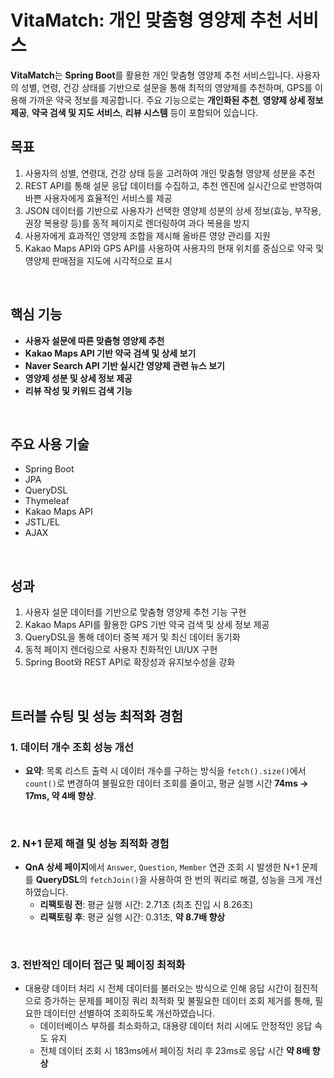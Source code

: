 # VitaMatch: 개인 맞춤형 영양제 추천 서비스
**VitaMatch**는 **Spring Boot**를 활용한 개인 맞춤형 영양제 추천 서비스입니다. 사용자의 성별, 연령, 건강 상태를 기반으로 설문을 통해 최적의 영양제를 추천하며, GPS를 이용해 가까운 약국 정보를 제공합니다. 주요 기능으로는 **개인화된 추천**, **영양제 상세 정보 제공**, **약국 검색 및 지도 서비스**, **리뷰 시스템** 등이 포함되어 있습니다.

## 목표

1. 사용자의 성별, 연령대, 건강 상태 등을 고려하여 개인 맞춤형 영양제 성분을 추천
2. REST API를 통해 설문 응답 데이터를 수집하고, 추천 엔진에 실시간으로 반영하여 바쁜 사용자에게 효율적인 서비스를 제공
3. JSON 데이터를 기반으로 사용자가 선택한 영양제 성분의 상세 정보(효능, 부작용, 권장 복용량 등)를 동적 페이지로 렌더링하여 과다 복용을 방지
4. 사용자에게 효과적인 영양제 조합을 제시해 올바른 영양 관리를 지원
5. Kakao Maps API와 GPS API를 사용하여 사용자의 현재 위치를 중심으로 약국 및 영양제 판매점을 지도에 시각적으로 표시
<br>

## 핵심 기능

- **사용자 설문에 따른 맞춤형 영양제 추천**
- **Kakao Maps API 기반 약국 검색 및 상세 보기**
- **Naver Search API 기반 실시간 영양제 관련 뉴스 보기**
- **영양제 성분 및 상세 정보 제공**
- **리뷰 작성 및 키워드 검색 기능**
<br>

## 주요 사용 기술

- Spring Boot
- JPA
- QueryDSL
- Thymeleaf
- Kakao Maps API
- JSTL/EL
- AJAX

<br>

## 성과

1. 사용자 설문 데이터를 기반으로 맞춤형 영양제 추천 기능 구현
2. Kakao Maps API를 활용한 GPS 기반 약국 검색 및 상세 정보 제공
3. QueryDSL을 통해 데이터 중복 제거 및 최신 데이터 동기화
4. 동적 페이지 렌더링으로 사용자 친화적인 UI/UX 구현
5. Spring Boot와 REST API로 확장성과 유지보수성을 강화

<br>

## 트러블 슈팅 및 성능 최적화 경험

### 1. 데이터 개수 조회 성능 개선

- **요약**: 목록 리스트 출력 시 데이터 개수를 구하는 방식을 `fetch().size()`에서 `count()`로 변경하여 불필요한 데이터 조회를 줄이고, 평균 실행 시간 **74ms → 17ms, 약 4배 향상**.
<br>

### 2. N+1 문제 해결 및 성능 최적화 경험

- **QnA 상세 페이지**에서 `Answer`, `Question`, `Member` 연관 조회 시 발생한 N+1 문제를 **QueryDSL**의 `fetchJoin()`을 사용하여 한 번의 쿼리로 해결, 성능을 크게 개선하였습니다.
    - **리팩토링 전**: 평균 실행 시간: 2.71초 (최초 진입 시 8.26초)
    - **리팩토링 후**: 평균 실행 시간: 0.31초, **약 8.7배 향상**
<br>

### 3. 전반적인 데이터 접근 및 페이징 최적화

- 대용량 데이터 처리 시 전체 데이터를 불러오는 방식으로 인해 응답 시간이 점진적으로 증가하는 문제를 페이징 쿼리 최적화 및 불필요한 데이터 조회 제거를 통해, 필요한 데이터만 선별하여 조회하도록 개선하였습니다.
    - 데이터베이스 부하를 최소화하고, 대용량 데이터 처리 시에도 안정적인 응답 속도 유지
    - 전체 데이터 조회 시 183ms에서 페이징 처리 후 23ms로 응답 시간 **약 8배 향상**
